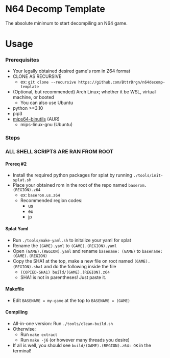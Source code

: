 # N64 Decomp Template

The absolute minimum to start decompiling an N64 game.

# Usage
### Prerequisites
- Your legally obtained desired game's rom in Z64 format
- CLONE AS RECURSIVE
    - ex: `git clone --recursive https://github.com/BttrDrgn/n64decomp-template`
- (Optional, but recommended) Arch Linux; whether it be WSL, virtual machine, or booted
    - You can also use Ubuntu
- python >=3.10
- pip3
- [mips64-binutils](https://aur.archlinux.org/packages/mips64-elf-binutils) (AUR)
    - mips-linux-gnu (Ubuntu)

### Steps
### ALL SHELL SCRIPTS ARE RAN FROM ROOT
#### Prereq #2
- Install the required python packages for splat by running `./tools/init-splat.sh`
- Place your obtained rom in the root of the repo named `baserom.(REGION).z64`
    - ex: `baserom.us.z64`
    - Recommended region codes:
        - us
        - eu
        - jp
#### Splat Yaml
- Run `./tools/make-yaml.sh` to initalize your yaml for splat
- Rename the `(GAME).yaml` to `(GAME).(REGION).yaml`
- Open `(GAME).(REGION).yaml` and rename `basename: (GAME)` to `basename: (GAME).(REGION)`
- Copy the SHA1 at the top, make a new file on root named `(GAME).(REGION).sha1` and do the following inside the file
    - `(COPIED-SHA1) build/(GAME).(REGION).z64`
    - SHA1 is not in parentheses! Just paste it.

#### Makefile
- Edit `BASENAME = my-game` at the top to `BASENAME = (GAME)`

#### Compiling
- All-in-one version: Run `./tools/clean-build.sh`
- Otherwise:
    - Run `make extract`
    - Run `make -j6` (or however many threads you desire)
- If all is well, you should see `build/(GAME).(REGION).z64: OK` in the terminal!